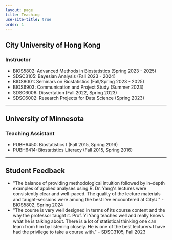 ```yaml
---
layout: page
title: Teaching
use-site-title: true
order: 1
---
```


## City University of Hong Kong

### Instructor
- BIOS5802: Advanced Methods in Biostatistics (Spring 2023 - 2025)
- SDSC3105: Bayesian Analysis (Fall 2023 - 2024)
- BIOS8001: Seminars on Biostatistics (Fall/Spring 2023 - 2025)
- BIOS6903: Communication and Project Study (Summer 2023)
- SDSC6006: Dissertation (Fall 2022, Spring 2023)
- SDSC6002: Research Projects for Data Science (Spring 2023)

---

## University of Minnesota

### Teaching Assistant
- PUBH6450: Biostatistics I (Fall 2015, Spring 2016)
- PUBH6414: Biostatistics Literacy (Fall 2015, Spring 2016)

---

## Student Feedback
- "The balance of providing methodological intuition followed by in–depth examples of applied analyses using R. Dr. Yang's lectures were consistently clear and well–paced. The quality of the lecture materials and taught–sessions were among the best I've encountered at CityU." - BIOS5802, Spring 2024
- "The course is very well designed in terms of its course content and the way the professor taught it. Prof. Yi Yang teaches well and really knows what he is talking about. There is a lot of statistical thinking one can learn from him by listening closely. He is one of the best lecturers I have had the privilege to take a course with." - SDSC3105, Fall 2023
